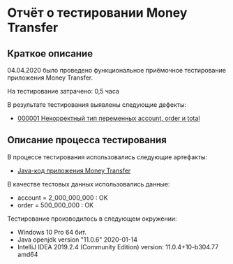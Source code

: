 # Отчёт о тестировании Money Transfer

## Краткое описание

04.04.2020 было проведено функциональное приёмочное тестирование приложения Money Transfer.

На тестирование затрачено: 0,5 часа

В результате тестирования выявлены следующие дефекты:
* [000001 Некорректный тип переменных account, order и total](https://github.com/nmoraru/javaqa_2.1/issues/1)

## Описание процесса тестирования

В процессе тестирования использовались следующие артефакты:
* [Java-код приложения Money Transfer](https://github.com/nmoraru/javaqa_2.1/blob/master/src/Solution.java)

В качестве тестовых данных использовались данные:
* account = 2_000_000_000 : OK
* order = 500_000_000 : OK

Тестирование производилось в следующем окружении:
* Windows 10 Pro 64 бит.
* Java openjdk version "11.0.6" 2020-01-14
* IntelliJ IDEA 2019.2.4 (Community Edition) version: 11.0.4+10-b304.77 amd64
